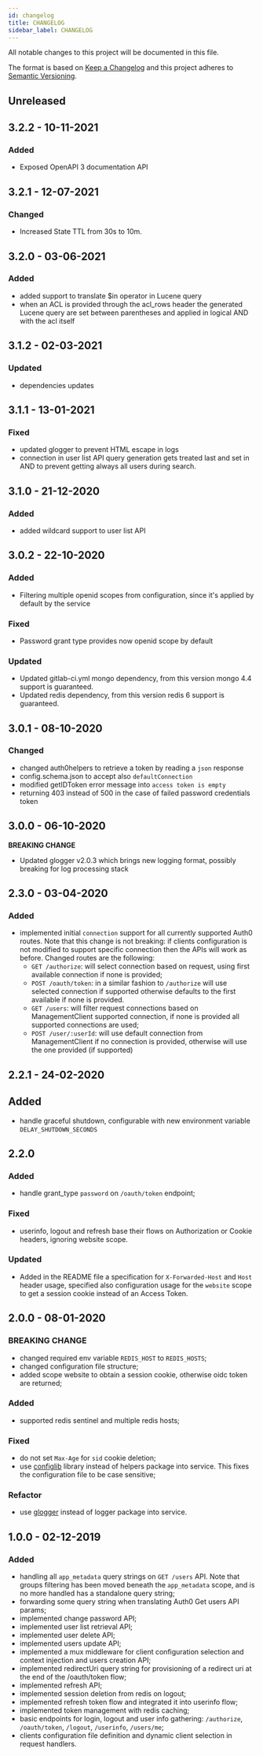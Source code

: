 ```yaml
---
id: changelog
title: CHANGELOG
sidebar_label: CHANGELOG
---
```

All notable changes to this project will be documented in this file.

The format is based on [Keep a Changelog](http://keepachangelog.com/en/1.0.0/)
and this project adheres to [Semantic Versioning](http://semver.org/spec/v2.0.0.html).

## Unreleased

## 3.2.2 - 10-11-2021

### Added

- Exposed OpenAPI 3 documentation API

## 3.2.1 - 12-07-2021

### Changed

- Increased State TTL from 30s to 10m.

## 3.2.0 - 03-06-2021

### Added

- added support to translate $in operator in Lucene query
- when an ACL is provided through the acl_rows header the generated Lucene query are set between parentheses and applied in logical AND with the acl itself

## 3.1.2 - 02-03-2021

### Updated

- dependencies updates

## 3.1.1 - 13-01-2021

### Fixed

- updated glogger to prevent HTML escape in logs
- connection in user list API query generation gets treated last and set in AND to prevent getting always all users during search.

## 3.1.0 - 21-12-2020

### Added

- added wildcard support to user list API

## 3.0.2 - 22-10-2020

### Added

- Filtering multiple openid scopes from configuration, since it's applied by default by the service

### Fixed

- Password grant type provides now openid scope by default 

### Updated

- Updated gitlab-ci.yml mongo dependency, from this version mongo 4.4 support is guaranteed.
- Updated redis dependency, from this version redis 6 support is guaranteed.

## 3.0.1 - 08-10-2020

### Changed
  * changed auth0helpers to retrieve a token by reading a `json` response
  * config.schema.json to accept also `defaultConnection`
  * modified getIDToken error message into `access token is empty`
  * returning 403 instead of 500 in the case of failed password credentials token

## 3.0.0 - 06-10-2020

**BREAKING CHANGE**
- Updated glogger v2.0.3 which brings new logging format, possibly breaking for log processing stack

## 2.3.0 - 03-04-2020

### Added
  * implemented initial `connection` support for all currently supported Auth0 routes. Note that this change is not breaking: if clients configuration is not modified to support specific connection then the APIs will work as before.
  Changed routes are the following:
    - `GET /authorize`: will select connection based on request, using first available connection if none is provided;
    - `POST /oauth/token`: in a similar fashion to `/authorize` will use selected connection if supported otherwise defaults to the first available if none is provided.
    - `GET /users`: will filter request connections based on ManagementClient supported connection, if none is provided all supported connections are used;
    - `POST /user/:userId`: will use default connection from ManagementClient if no connection is provided, otherwise will use the one provided (if supported)
    
## 2.2.1 - 24-02-2020

## Added
  * handle graceful shutdown, configurable with new environment variable `DELAY_SHUTDOWN_SECONDS`

## 2.2.0

### Added

  * handle grant_type `password` on `/oauth/token` endpoint;

### Fixed

  * userinfo, logout and refresh base their flows on Authorization or Cookie headers, ignoring website scope.

### Updated
 
  * Added in the README file a specification for `X-Forwarded-Host` and `Host` header usage, specified also configuration usage for the `website` scope to get a session cookie instead of an Access Token.

## 2.0.0 - 08-01-2020

### BREAKING CHANGE

  * changed required env variable `REDIS_HOST` to `REDIS_HOSTS`;
  * changed configuration file structure;
  * added scope website to obtain a session cookie, otherwise oidc token are returned;

### Added
  * supported redis sentinel and multiple redis hosts;

### Fixed
  * do not set `Max-Age` for `sid` cookie deletion;
  * use [configlib](https://github.com/mia-platform/configlib) library instead of helpers package into service. This fixes the configuration file to be case sensitive;

### Refactor
  * use [glogger](https://github.com/mia-platform/glogger) instead of logger package into service.

## 1.0.0 - 02-12-2019

### Added
 * handling all `app_metadata` query strings on `GET /users` API. Note that groups filtering has been moved beneath the `app_metadata` scope, and is no more handled has a standalone query string;
 * forwarding some query string when translating Auth0 Get users API params;
 * implemented change password API;
 * implemented user list retrieval API;
 * implemented user delete API;
 * implemented users update API;
 * implemented a mux middleware for client configuration selection and context injection and users creation API;
 * implemented redirectUri query string for provisioning of a redirect uri at the end of the /oauth/token flow;
 * implemented refresh API;
 * implemented session deletion from redis on logout;
 * implemented refresh token flow and integrated it into userinfo flow;
 * implemented token management with redis caching;
 * basic endpoints for login, logout and user info gathering: `/authorize`, `/oauth/token`, `/logout`, `/userinfo`, `/users/me`;
 * clients configuration file definition and dynamic client selection in request handlers.
